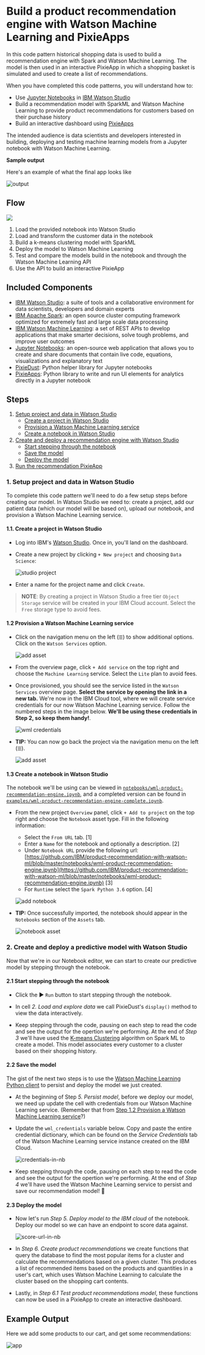 # Build a product recommendation engine with Watson Machine Learning and PixieApps

In this code pattern historical shopping data is used to build a recommendation engine with Spark and Watson Machine Learning. The model is then used in an interactive PixieApp in which a shopping basket is simulated and used to create a list of recommendations.

When you have completed this code patterns, you will understand how to:

* Use [Jupyter Notebooks](https://jupyter.org/) in [IBM Watson Studio](https://dataplatform.cloud.ibm.com/)
* Build a recommendation model with SparkML and Watson Machine Learning to provide product recommendations for customers based on their purchase history
* Build an interactive dashboard using [PixieApps](https://pixiedust.github.io/pixiedust/pixieapps.html)

The intended audience is data scientists and developers interested in building, deploying and testing machine learning models from a Jupyter notebook with Watson Machine Learning.

**Sample output**

Here's an example of what the final app looks like

![output](doc/source/images/product_recommendation_app.png)

## Flow

![](doc/source/images/architecture.png)

1. Load the provided notebook into Watson Studio
1. Load and transform the customer data in the notebook
1. Build a k-means clustering model with SparkML
1. Deploy the model to Watson Machine Learning
1. Test and compare the models build in the notebook and through the Watson Machine Learning API
1. Use the API to build an interactive PixieApp

## Included Components

* [IBM Watson Studio](https://cloud.ibm.com/catalog/services/watson-studio): a suite of tools and a collaborative environment for data scientists, developers and domain experts
* [IBM Apache Spark](https://cloud.ibm.com/catalog/services/apache-spark): an open source cluster computing framework optimized for extremely fast and large scale data processing
* [IBM Watson Machine Learning](https://cloud.ibm.com/catalog/services/machine-learning): a set of REST APIs to develop applications that make smarter decisions, solve tough problems, and improve user outcomes
* [Jupyter Notebooks](https://jupyter.org/): an open-source web application that allows you to create and share documents that contain live code, equations, visualizations and explanatory text
* [PixieDust](https://pixiedust.github.io/pixiedust/): Python helper library for Jupyter notebooks
* [PixieApps](https://pixiedust.github.io/pixiedust/pixieapps.html): Python library to write and run UI elements for analytics directly in a Jupyter notebook

## Steps

1. [Setup project and data in Watson Studio](#1-setup-project-and-data-in-watson-studio)
   * [Create a project in Watson Studio](#11-create-a-project-in-watson-studio)
   * [Provision a Watson Machine Learning service](#12-provision-a-watson-machine-learning-service)
   * [Create a notebook in Watson Studio](#13-create-a-notebook-in-watson-studio)
1. [Create and deploy a recommendation engine with Watson Studio](#2-create-and-deploy-a-recommendation-engine-with-watson-studio)
   * [Start stepping through the notebook](#21-start-stepping-through-the-notebook)
   * [Save the model](#22-save-the-model)
   * [Deploy the model](#23-deploy-the-model)
1. [Run the recommendation PixieApp](#3-run-the-recommendation-pixieapp)

### 1. Setup project and data in Watson Studio

To complete this code pattern we'll need to do a few setup steps before creating our model. In Watson Studio we need to: create a project, add our patient data (which our model will be based on), upload our notebook, and provision a Watson Machine Learning service.

#### 1.1. Create a project in Watson Studio

* Log into IBM's [Watson Studio](https://dataplatform.cloud.ibm.com). Once in, you'll land on the dashboard.

* Create a new project by clicking `+ New project` and choosing `Data Science`:

  ![studio project](https://raw.githubusercontent.com/IBM/pattern-utils/master/watson-studio/new-project-data-science.png)

* Enter a name for the project name and click `Create`.

> **NOTE**: By creating a project in Watson Studio a free tier `Object Storage` service will be created in your IBM Cloud account. Select the `Free` storage type to avoid fees.

#### 1.2 Provision a Watson Machine Learning service

* Click on the navigation menu on the left (`☰`) to show additional options. Click on the `Watson Services` option.

   ![add asset](https://github.com/IBM/pattern-utils/raw/master/watson-studio/hamburger-menu-watson.png)

* From the overview page, click `+ Add service` on the top right and choose the `Machine Learning` service. Select the `Lite` plan to avoid fees.

* Once provisioned, you should see the service listed in the `Watson Services` overview page. **Select the service by opening the link in a new tab.**  We're now in the IBM Cloud tool, where we will create service credentials for our now Watson Machine Learning service. Follow the numbered steps in the image below. **We'll be using these credentials in Step 2, so keep them handy!**.

   ![wml credentials](https://github.com/IBM/pattern-utils/raw/master/watson-studio/credentials-wml.png)

* **TIP:** You can now go back the project via the navigation menu on the left (`☰`).

   ![add asset](https://github.com/IBM/pattern-utils/raw/master/watson-studio/hamburger-menu-project.png)

#### 1.3 Create a notebook in Watson Studio

The notebook we'll be using can be viewed in [`notebooks/wml-product-recommendation-engine.ipynb`](notebooks/wml-product-recommendation-engine.ipynb), and a completed version can be found in [`examples/wml-product-recommendation-engine-complete.ipynb`](examples/wml-product-recommendation-engine-complete.ipynb).

* From the new project `Overview` panel, click `+ Add to project` on the top right and choose the `Notebook` asset type. Fill in the following information:

  * Select the `From URL` tab. [1]
  * Enter a `Name` for the notebook and optionally a description. [2]
  * Under `Notebook URL` provide the following url: [https://github.com/IBM/product-recommendation-with-watson-ml/blob/master/notebooks/wml-product-recommendation-engine.ipynb](https://github.com/IBM/product-recommendation-with-watson-ml/blob/master/notebooks/wml-product-recommendation-engine.ipynb) [3]
  * For `Runtime` select the `Spark Python 3.6` option. [4]

  ![add notebook](https://github.com/IBM/pattern-utils/raw/master/watson-studio/notebook-create-url-spark-py36.png)

* **TIP:** Once successfully imported, the notebook should appear in the `Notebooks` section of the `Assets` tab.

  ![notebook asset](doc/source/images/notebook-asset.png)

### 2. Create and deploy a predictive model with Watson Studio

Now that we're in our Notebook editor, we can start to create our predictive model by stepping through the notebook.

#### 2.1 Start stepping through the notebook

* Click the &#9654; `Run` button to start stepping through the notebook.

* In cell *2. Load and explore data* we call PixieDust's `display()` method to view the data interactively.

* Keep stepping through the code, pausing on each step to read the code and see the output for the opertion we're performing. At the end of *Step 3* we'll have used the [K-means Clustering](https://spark.apache.org/docs/latest/ml-clustering.html#k-means) algorithm on Spark ML to create a model. This model associates every customer to a cluster based on their shopping history.

#### 2.2 Save the model

The gist of the next two steps is to use the [Watson Machine Learning Python client](https://wml-api-pyclient.mybluemix.net/) to persist and deploy the model we just created.

* At the beginning of Step *5. Persist model*, before we deploy our model, we need up update the cell with credentials from our Watson Machine Learning service. (Remember that from [Step 1.2 Provision a Watson Machine Learning service](#12-provision-a-watson-machine-learning-service)?)

* Update the `wml_credentials` variable below. Copy and paste the entire credential dictionary, which can be found on the _Service Credentials_ tab of the Watson Machine Learning service instance created on the IBM Cloud.

   ![credentials-in-nb](doc/source/images/credentials-in-nb.png)

* Keep stepping through the code, pausing on each step to read the code and see the output for the opertion we're performing. At the end of *Step 4* we'll have used the Watson Machine Learning service to persist and save our recommendation model! :tada:

#### 2.3 Deploy the model

* Now let's run *Step 5. Deploy model to the IBM cloud* of the notebook. Deploy our model so we can have an endpoint to score data against.

  ![score-url-in-nb](doc/source/images/score-url-in-nb.png)

* In *Step 6. Create product recommendations* we create functions that query the database to find the most popular items for a cluster and calculate the recommendations based on a given cluster. This produces a list of recommended items based on the products and quantities in a user's cart, which uses Watson Machine Learning to calculate the cluster based on the shopping cart contents.

* Lastly, in *Step 6.1 Test product recommendations model*, these functions can now be used in a PixieApp to create an interactive dashboard.

## Example Output

Here we add some products to our cart, and get some recommendations:

![app](doc/source/images/product_recommendation_app.png)